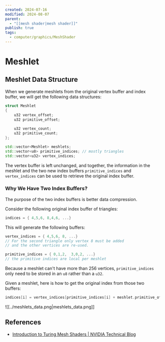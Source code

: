 ```yaml
---
created: 2024-07-16
modified: 2024-08-07
parent:
  - "[[mesh shader|mesh shader]]"
publish: true
tags:
  - computer/graphics/MeshShader
---
```


# Meshlet

## Meshlet Data Structure
When we generate meshlets from the original vertex buffer and index buffer, we will get the following data structures:
```cpp
struct Meshlet  
{  
    u32 vertex_offset;  
    u32 primitive_offset;  
  
    u32 vertex_count;  
    u32 primitive_count;  
};

std::vector<Meshlet> meshlets;
std::vector<u8> primitive_indices; // mostly triangles
std::vector<u32> vertex_indices;
```

The vertex buffer is left unchanged, and together, the information in the meshlet and the two new index buffers `primitive_indices` and `vertex_indices` can be used to retrieve the original index buffer.

### Why We Have Two Index Buffers?
The purpose of the two index buffers is better data compression.

Consider the following original index buffer of triangles:
```cpp
indices = { 4,5,6, 8,4,6, ...}
```

This will generate the following buffers:
```cpp
vertex_indices = { 4,5,6, 8, ...}
// For the second triangle only vertex 8 must be added
// and the other vertices are re-used.

primitive_indices = { 0,1,2,  3,0,2, ...}
// the primitive indices are local per meshlet
```

Because a meshlet can't have more than 256 vertices, `primitive_indices` only need to be stored in an `u8` rather than a `u32`.

Given a meshlet, here is how to get the original index from those two buffers:
```cpp
indices[i] = vertex_indices[primitive_indices[i] + meshlet.primitive_offset] + meshlet.vertex_offset
```

![[../meshlets_data.png|meshlets_data.png]]
## References
- [Introduction to Turing Mesh Shaders | NVIDIA Technical Blog](https://developer.nvidia.com/blog/introduction-turing-mesh-shaders/)